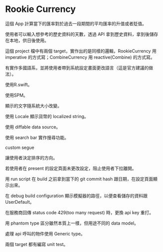 #  Rookie Currency

這個 App 計算當下的匯率對於過去一段期間的平均匯率的升值或者貶值。

使用者可以輸入想參考的歷史資料的天數，透過 API 拿到歷史資料，拿到後儲存在本地，供日後使用。

這個 project 檔中有兩個 target，實作出的是同樣的邏輯，RookieCurrency 用 imperative 的方式寫；CombineCurrency 用 reactive(Combine) 的方式寫。

有實作多國語系，並將使用者帶到系統設定畫面更改語言（這是官方建議的做法）。

使用R.swift。

使用SPM。

顯示的文字隨系統大小改變。

使用 Locale 顯示貨幣的 localized string。

使用 diffable data source。

使用 search bar 實作搜尋功能。

custom segue

讓使用者決定排序的方向。

若使用者在 present 的設定頁面未更改設定，阻止使用者下拉離開。

用 run script 在 build 之前拿到當下的 git commit hash 跟日期，在設定頁面顯示出來。

在 debug build configuration 顯示模擬器的路徑，以便查看儲存的資料跟 UserDefault。

在服務商回傳 status code 429(too many request) 時，更換 api key 重打。 

用 phantom type 區分雖然本質上一樣，但用途不同的 data model。

處理 api 呼叫的物件使用 Generic type。

兩個 target 都有編寫 unit test。
